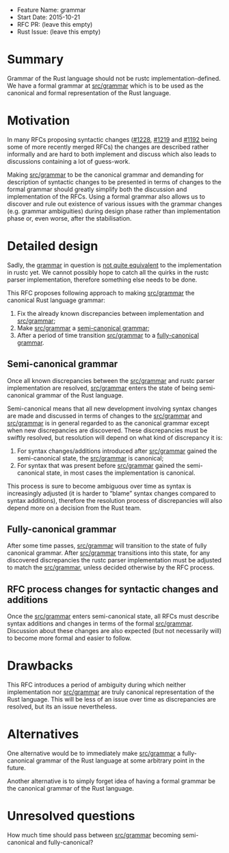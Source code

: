 - Feature Name: grammar
- Start Date: 2015-10-21
- RFC PR: (leave this empty)
- Rust Issue: (leave this empty)

# Summary
[summary]: #summary
[src/grammar]: https://github.com/rust-lang/rust/tree/master/src/grammar

Grammar of the Rust language should not be rustc implementation-defined. We have a formal grammar
at [src/grammar] which is to be used as the canonical and formal representation of the Rust
language.

# Motivation
[motivation]: #motivation
[#1228]: https://github.com/rust-lang/rfcs/blob/master/text/1228-placement-left-arrow.md
[#1219]: https://github.com/rust-lang/rfcs/blob/master/text/1219-use-group-as.md
[#1192]: https://github.com/rust-lang/rfcs/blob/master/text/1192-inclusive-ranges.md

In many RFCs proposing syntactic changes ([#1228], [#1219] and [#1192] being some of more recently
merged RFCs) the changes are described rather informally and are hard to both implement and
discuss which also leads to discussions containing a lot of guess-work.

Making [src/grammar] to be the canonical grammar and demanding for description of syntactic changes
to be presented in terms of changes to the formal grammar should greatly simplify both the
discussion and implementation of the RFCs. Using a formal grammar also allows us to discover and
rule out existence of various issues with the grammar changes (e.g. grammar ambiguities) during
design phase rather than implementation phase or, even worse, after the stabilisation.

# Detailed design
[design]: #detailed-design
[A-grammar]: https://github.com/rust-lang/rust/issues?utf8=✓&q=is:issue+is:open+label:A-grammar

Sadly, the [grammar][src/grammar] in question is [not quite equivalent][A-grammar] to the
implementation in rustc yet. We cannot possibly hope to catch all the quirks in the rustc parser
implementation, therefore something else needs to be done.

This RFC proposes following approach to making [src/grammar] the canonical Rust language grammar:

1. Fix the already known discrepancies between implementation and [src/grammar];
2. Make [src/grammar] a [semi-canonical grammar];
3. After a period of time transition [src/grammar] to a [fully-canonical grammar].

## Semi-canonical grammar
[semi-canonical grammar]: #semi-canonical-grammar

Once all known discrepancies between the [src/grammar] and rustc parser implementation are
resolved, [src/grammar] enters the state of being semi-canonical grammar of the Rust language.

Semi-canonical means that all new development involving syntax changes are made and discussed in
terms of changes to the [src/grammar] and [src/grammar] is in general regarded to as the canonical
grammar except when new discrepancies are discovered. These discrepancies must be swiftly resolved,
but resolution will depend on what kind of discrepancy it is:

1. For syntax changes/additions introduced after [src/grammar] gained the semi-canonical state, the
   [src/grammar] is canonical;
2. For syntax that was present before [src/grammar] gained the semi-canonical state, in most cases
   the implementation is canonical.

This process is sure to become ambiguous over time as syntax is increasingly adjusted (it is harder
to “blame” syntax changes compared to syntax additions), therefore the resolution process of
discrepancies will also depend more on a decision from the Rust team.

## Fully-canonical grammar
[fully-canonical grammar]: #fully-canonical-grammar

After some time passes, [src/grammar] will transition to the state of fully canonical grammar.
After [src/grammar] transitions into this state, for any discovered discrepancies the
rustc parser implementation must be adjusted to match the [src/grammar], unless decided otherwise
by the RFC process.

## RFC process changes for syntactic changes and additions

Once the [src/grammar] enters semi-canonical state, all RFCs must describe syntax additions and
changes in terms of the formal [src/grammar]. Discussion about these changes are also expected (but
not necessarily will) to become more formal and easier to follow.

# Drawbacks
[drawbacks]: #drawbacks

This RFC introduces a period of ambiguity during which neither implementation nor [src/grammar] are
truly canonical representation of the Rust language. This will be less of an issue over time as
discrepancies are resolved, but its an issue nevertheless.

# Alternatives
[alternatives]: #alternatives

One alternative would be to immediately make [src/grammar] a fully-canonical grammar of the Rust
language at some arbitrary point in the future.

Another alternative is to simply forget idea of having a formal grammar be the canonical grammar of
the Rust language.

# Unresolved questions
[unresolved]: #unresolved-questions

How much time should pass between [src/grammar] becoming semi-canonical and fully-canonical?
